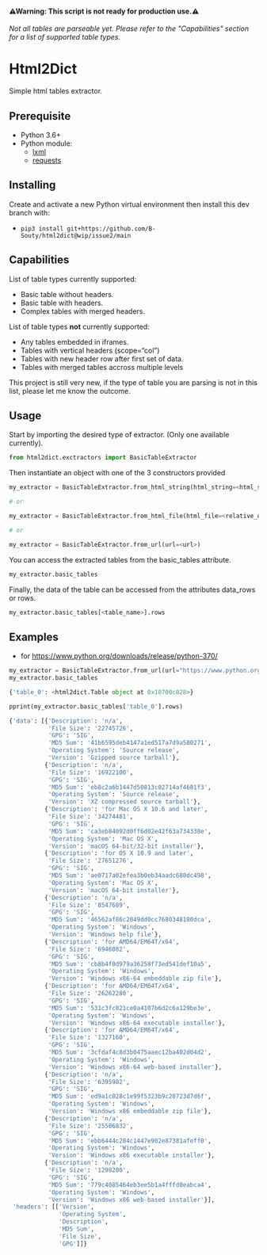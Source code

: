 #### ⚠Warning: This script is not ready for production use.⚠
*Not all tables are parseable yet. Please refer to the "Capabilities" section for a list of supported table types.*

# Html2Dict

Simple html tables extractor.

## Prerequisite

* Python 3.6+
* Python module:
  * [lxml](https://lxml.de/)
  * [requests](http://docs.python-requests.org/en/master/)
  
## Installing

Create and activate a new Python virtual environment then install this dev branch with: 
  * `pip3 install git+https://github.com/B-Souty/html2dict@wip/issue2/main` 

## Capabilities

List of table types currently supported:
  * Basic table without headers. 
  * Basic table with headers.
  * Complex tables with merged headers.

List of table types **not** currently supported:
  * Any tables embedded in iframes.
  * Tables with vertical headers (scope=“col”)
  * Tables with new header row after first set of data.
  * Tables with merged tables accross multiple levels

This project is still very new, if the type of table you are parsing is not in this list, please let me know the outcome.

## Usage

Start by importing the desired type of extractor. (Only one available currently). 
```Python
from html2dict.exctractors import BasicTableExtractor
``` 

Then instantiate an object with one of the 3 constructors provided
```python
my_extractor = BasicTableExtractor.from_html_string(html_string=<html_string>)

# or 

my_extractor = BasicTableExtractor.from_html_file(html_file=<relative_or_absolute_filepath>)

# or

my_extractor = BasicTableExtractor.from_url(url=<url>)
``` 

You can access the extracted tables from the basic_tables attribute.

```python
my_extractor.basic_tables
```

Finally, the data of the table can be accessed from the attributes data_rows or rows.

```python
my_extractor.basic_tables[<table_name>].rows
```

## Examples

* for https://www.python.org/downloads/release/python-370/

```python
my_extractor = BasicTableExtractor.from_url(url="https://www.python.org/downloads/release/python-370/")
my_extractor.basic_tables

{'table_0': <html2dict.Table object at 0x10700c828>}

pprint(my_extractor.basic_tables['table_0'].rows)

{'data': [{'Description': 'n/a',
           'File Size': '22745726',
           'GPG': 'SIG',
           'MD5 Sum': '41b6595deb4147a1ed517a7d9a580271',
           'Operating System': 'Source release',
           'Version': 'Gzipped source tarball'},
          {'Description': 'n/a',
           'File Size': '16922100',
           'GPG': 'SIG',
           'MD5 Sum': 'eb8c2a6b1447d50813c02714af4681f3',
           'Operating System': 'Source release',
           'Version': 'XZ compressed source tarball'},
          {'Description': 'for Mac OS X 10.6 and later',
           'File Size': '34274481',
           'GPG': 'SIG',
           'MD5 Sum': 'ca3eb84092d0ff6d02e42f63a734338e',
           'Operating System': 'Mac OS X',
           'Version': 'macOS 64-bit/32-bit installer'},
          {'Description': 'for OS X 10.9 and later',
           'File Size': '27651276',
           'GPG': 'SIG',
           'MD5 Sum': 'ae0717a02efea3b0eb34aadc680dc498',
           'Operating System': 'Mac OS X',
           'Version': 'macOS 64-bit installer'},
          {'Description': 'n/a',
           'File Size': '8547689',
           'GPG': 'SIG',
           'MD5 Sum': '46562af86c2049dd0cc7680348180dca',
           'Operating System': 'Windows',
           'Version': 'Windows help file'},
          {'Description': 'for AMD64/EM64T/x64',
           'File Size': '6946082',
           'GPG': 'SIG',
           'MD5 Sum': 'cb8b4f0d979a36258f73ed541def10a5',
           'Operating System': 'Windows',
           'Version': 'Windows x86-64 embeddable zip file'},
          {'Description': 'for AMD64/EM64T/x64',
           'File Size': '26262280',
           'GPG': 'SIG',
           'MD5 Sum': '531c3fc821ce0a4107b6d2c6a129be3e',
           'Operating System': 'Windows',
           'Version': 'Windows x86-64 executable installer'},
          {'Description': 'for AMD64/EM64T/x64',
           'File Size': '1327160',
           'GPG': 'SIG',
           'MD5 Sum': '3cfdaf4c8d3b0475aaec12ba402d04d2',
           'Operating System': 'Windows',
           'Version': 'Windows x86-64 web-based installer'},
          {'Description': 'n/a',
           'File Size': '6395982',
           'GPG': 'SIG',
           'MD5 Sum': 'ed9a1c028c1e99f5323b9c20723d7d6f',
           'Operating System': 'Windows',
           'Version': 'Windows x86 embeddable zip file'},
          {'Description': 'n/a',
           'File Size': '25506832',
           'GPG': 'SIG',
           'MD5 Sum': 'ebb6444c284c1447e902e87381afeff0',
           'Operating System': 'Windows',
           'Version': 'Windows x86 executable installer'},
          {'Description': 'n/a',
           'File Size': '1298280',
           'GPG': 'SIG',
           'MD5 Sum': '779c4085464eb3ee5b1a4fffd0eabca4',
           'Operating System': 'Windows',
           'Version': 'Windows x86 web-based installer'}],
 'headers': [['Version',
              'Operating System',
              'Description',
              'MD5 Sum',
              'File Size',
              'GPG']]}

```
